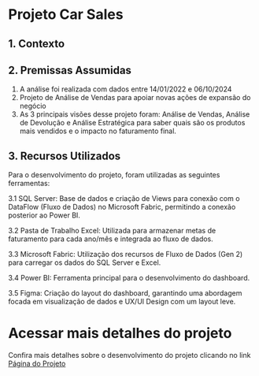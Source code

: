 # Projeto Car Sales
## 1. Contexto

## 2. Premissas Assumidas

1. A análise foi realizada com dados entre 14/01/2022 e 06/10/2024
2. Projeto de Análise de Vendas para apoiar novas ações de expansão do negócio
3. As 3 principais visões desse projeto foram: Análise de Vendas, Análise de Devolução e Análise Estratégica para saber quais são os produtos mais vendidos e o impacto no faturamento final.

## 3. Recursos Utilizados

Para o desenvolvimento do projeto, foram utilizadas as seguintes ferramentas:

3.1 SQL Server: Base de dados e criação de Views para conexão com o DataFlow (Fluxo de Dados) no Microsoft Fabric, permitindo a conexão posterior ao Power BI.

3.2 Pasta de Trabalho Excel: Utilizada para armazenar metas de faturamento para cada ano/mês e integrada ao fluxo de dados.

3.3 Microsoft Fabric: Utilização dos recursos de Fluxo de Dados (Gen 2) para carregar os dados do SQL Server e Excel.

3.4 Power BI: Ferramenta principal para o desenvolvimento do dashboard.

3.5 Figma: Criação do layout do dashboard, garantindo uma abordagem focada em visualização de dados e UX/UI Design com um layout leve.



# Acessar mais detalhes do projeto
Confira mais detalhes sobre o desenvolvimento do projeto clicando no link <a href="https://projetos.edinanmarinho.com.br/dashboard-car-sales-com-power-bi-microsoft-fabric-sql-server-e-excel/"> Página do Projeto</a>
